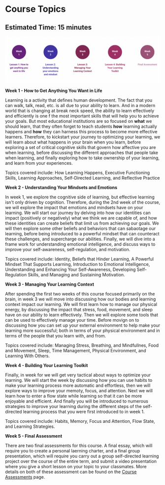# Course Topics

Estimated Time: 15 minutes
---

![oyl topics](./topics.png)

**Week 1 - How to Get Anything You Want in Life**

Learning is a activity that defines human development. The fact that you can walk, talk, read, etc. is all due to your ability to learn. And in a modern world that is changing at break neck speed, the ability to learn effectively and efficiently is one f the most important skills that will help you to achieve your goals. But most educational institutions are so focused on **what** we should learn, that they often forget to teach students **how** learning actually happens and **how** they can harness this process to become more effective learners. Therefore, to kickstart your journey to optimizing your learning, we will learn about what happens in your brain when you learn, before exploring a set of critical cognitive skills that govern how affective you are when learning, before discussing the different approaches that people take when learning, and finally exploring how to take ownership of your learning, and learn from your experiences.

Topics covered include: How Learning Happens, Executive Functioning Skills, Learning Approaches, Self-Directed Learning, and Reflective Practice

**Week 2 - Understanding Your Mindsets and Emotions**

In week 1, we explore the cognitive side of learning, but effective learning isn't only driven by cognition. Therefore, during the 2nd week of the course, we will explore the impact that emotions and mindsets have on your learning. We will start our journey by delving into how our identities can impact (positively or negatively) what we think we are capable of, and how these identities can create beliefs that limit us from achieving our goals. We will then explore some other beliefs and behaviors that can sabaotage our learning, before being introduced to a powerful mindset that can counteract these challenges, and supercharge our abilities. Finally, we will dive into a frame work for understanding emotional intelligence, and discuss ways to improve your self-awareness, self-regulation, and motivation.

Topics covered include: Identity, Beliefs that Hinder Learning, A Powerful Mindset That Supports Learning, Introduction to Emotional Intelligence, Understanding and Enhancing Your Self-Awareness, Developing Self-Regulation Skills, and Managing and Sustaining Motivation.

**Week 3 - Managing Your Learning Context**

After spending the first two weeks of this course focused primarily on the brain, in week 3 we will move into discussing how our bodies and learning context impact our learning. We will first learn how to manage our physical energy, by discussing the impact that stress, food, movement, and sleep have on our ability to learn effectively. Then we will explore some tools that can be used to effectively manage your time. Before movign on to discussing how you can set up your external environment to help make your learning more successful; both in terms of your physical environment and in terms of the people that you learn with, and from.

Topics covered include: Managing Stress, Breathing, and Mindfullnes, Food and Movement, Sleep, Time Management, Physical Environment, and Learning With Others.

**Week 4 - Building Your Learning Toolkit**

Finally, in week for we will get very tactical about ways to optimize your learning. We will start the week by discussing how you can use habits to make your learning process more automatic and effortless, then we will explore ways to improve your memoty, focus, and attention. Next we will learn how to enter a flow state while learning so that it can be more enjoyable and efficient. And finally you will be introduced to numerous strategies to improve your learning during the different steps of the self-directed learning process that you were first introduced to in week 1. 

Topics covered include: Habits, Memory, Focus and Attention, Flow State, and Learning Strategies.

**Week 5 - Final Assessment**

There are two final assessments for this course. A final essay, which will require you to create a personal laerning charter, and a final group presentation, which will require you carry out a group self-directed learning project over the course of the entire term, and submit a video presentation where you give a short lesson on your topic to your classmates. More details on both of these assessment can be found on the [Course Assessments](/optimizing-your-learning/welcome/course-assessments.md) page.

